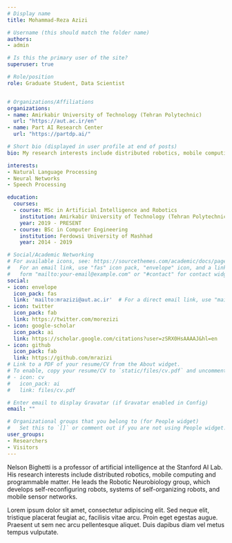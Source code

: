 ```yaml
---
# Display name
title: Mohammad-Reza Azizi

# Username (this should match the folder name)
authors:
- admin

# Is this the primary user of the site?
superuser: true

# Role/position
role: Graduate Student, Data Scientist


# Organizations/Affiliations
organizations:
- name: Amirkabir University of Technology (Tehran Polytechnic)
  url: "https://aut.ac.ir/en"
- name: Part AI Research Center
  url: "https://partdp.ai/"

# Short bio (displayed in user profile at end of posts)
bio: My research interests include distributed robotics, mobile computing and programmable matter.

interests:
- Natural Language Processing
- Neural Networks
- Speech Processing

education:
  courses:
  - course: MSc in Artificial Intelligence and Robotics
    institution: Amirkabir University of Technology (Tehran Polytechnic)
    year: 2019 - PRESENT
  - course: BSc in Computer Engineering
    institution: Ferdowsi University of Mashhad
    year: 2014 - 2019

# Social/Academic Networking
# For available icons, see: https://sourcethemes.com/academic/docs/page-builder/#icons
#   For an email link, use "fas" icon pack, "envelope" icon, and a link in the
#   form "mailto:your-email@example.com" or "#contact" for contact widget.
social:
- icon: envelope
  icon_pack: fas
  link: 'mailto:mrazizi@aut.ac.ir'  # For a direct email link, use "mailto:test@example.org".
- icon: twitter
  icon_pack: fab
  link: https://twitter.com/morezizi
- icon: google-scholar
  icon_pack: ai
  link: https://scholar.google.com/citations?user=zSRX0HsAAAAJ&hl=en
- icon: github
  icon_pack: fab
  link: https://github.com/mrazizi
# Link to a PDF of your resume/CV from the About widget.
# To enable, copy your resume/CV to `static/files/cv.pdf` and uncomment the lines below.
# - icon: cv
#   icon_pack: ai
#   link: files/cv.pdf

# Enter email to display Gravatar (if Gravatar enabled in Config)
email: ""

# Organizational groups that you belong to (for People widget)
#   Set this to `[]` or comment out if you are not using People widget.
user_groups:
- Researchers
- Visitors
---
```


Nelson Bighetti is a professor of artificial intelligence at the Stanford AI Lab. His research interests include distributed robotics, mobile computing and programmable matter. He leads the Robotic Neurobiology group, which develops self-reconfiguring robots, systems of self-organizing robots, and mobile sensor networks.

Lorem ipsum dolor sit amet, consectetur adipiscing elit. Sed neque elit, tristique placerat feugiat ac, facilisis vitae arcu. Proin eget egestas augue. Praesent ut sem nec arcu pellentesque aliquet. Duis dapibus diam vel metus tempus vulputate.
